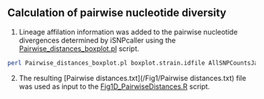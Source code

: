 ## Calculation of pairwise nucleotide diversity
1. Lineage affilation information was added to the pairwise nucleotide divergences determined by iSNPcaller using the [Pairwise_distances_boxplot.pl](/Fig1/Pairwise_distances_boxplot.pl) script.
```bash
perl Pairwise_distances_boxplot.pl boxplot.strain.idfile AllSNPCountsJan2021.txt > Pairwise_distances.txt
```
2. The resulting [Pairwise distances.txt](/Fig1/Pairwise distances.txt) file was used as input to the [Fig1D_PairwiseDistances.R](/Fig1/Fig1D_PairwiseDistances.R) script. 
